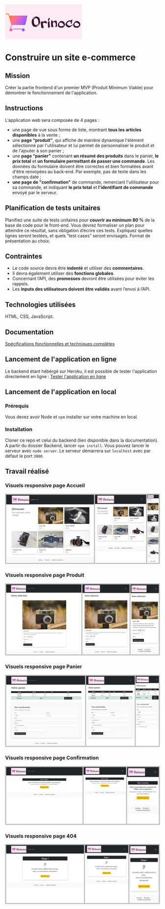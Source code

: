 ![logo Orinoco](https://github.com/CarolineSenes/SENESCaroline_5_17042021/blob/master/assets/images/logo_orinoco.png)
# Construire un site e-commerce

## Mission
Créer la partie frontend d'un premier MVP (Produit Minimum Viable) pour démontrer le fonctionnement de l'application.

## Instructions
L’application web sera composée de 4 pages : 
- une page de vue sous forme de liste, montrant **tous les articles disponibles** à la vente ; 
- une **page “produit”**, qui affiche de manière dynamique l'élément sélectionné par l'utilisateur et lui permet de personnaliser le produit et de l'ajouter à son panier ; 
- une **page “panier”** contenant **un résumé des produits** dans le panier, **le prix total** et **un formulaire permettant de passer une commande**. Les données du formulaire doivent être correctes et bien formatées avant d'être renvoyées au back-end. Par exemple, pas de texte dans les champs date ; 
- **une page de "confirmation"** de commande, remerciant l'utilisateur pour sa commande, et indiquant **le prix total** et **l'identifiant de commande** envoyé par le serveur.




## Planification de tests unitaires
Planifiez une suite de tests unitaires pour **couvrir au minimum 80 %** de la base de code pour le front-end. Vous devrez formaliser un plan pour atteindre ce résultat, sans obligation d’écrire ces tests. Expliquez quelles lignes seront testées, et quels “test cases” seront envisagés. Format de présentation au choix.


## Contraintes

 - Le code source devra être **indenté** et utiliser des **commentaires**. 
 - Il devra également utiliser des **fonctions globales**. 
 - Concernant l’API, des **promesses** devront être utilisées pour éviter les rappels. 
 - Les **inputs des utilisateurs doivent être validés** avant l’envoi à l’API.


## Technologies utilisées
HTML, CSS, JavaScript.

## Documentation
[Spécifications fonctionnelles et techniques complètes](https://s3-eu-west-1.amazonaws.com/course.oc-static.com/projects/DWJ_FR_P5/P5_Spe%CC%81cifications%20fonctionnelles%20Orinoco%20%282%29.pdf)

## Lancement de l'application en ligne
Le backend étant hébérgé sur Heroku, il est possible de tester l'application directement en ligne :
[Tester l'application en ligne](https://carolinesenes.github.io/SENESCaroline_5_17042021/)

## Lancement de l'application en local
### Prérequis ###

Vous devez avoir Node et `npm` installer sur votre machine en local.

### Installation ###

Cloner ce repo et celui du backend (lien disponible dans la documentation). A partir du dossier Backend, lancer `npm install`. Vous pouvez lancer le serveur avec `node server`. 
Le serveur démarrera sur `localhost` avec par défaut le port `3000`.

## Travail réalisé
### Visuels responsive page Accueil
![accueil](https://github.com/CarolineSenes/SENESCaroline_5_17042021/blob/master/assets/images/page1.jpg)
### Visuels responsive page Produit
![produit](https://github.com/CarolineSenes/SENESCaroline_5_17042021/blob/master/assets/images/page2.jpg)
### Visuels responsive page Panier
![panier](https://github.com/CarolineSenes/SENESCaroline_5_17042021/blob/master/assets/images/page3.jpg)
### Visuels responsive page Confirmation
![confirmation](https://github.com/CarolineSenes/SENESCaroline_5_17042021/blob/master/assets/images/page4.jpg)
### Visuels responsive page 404
![404](https://github.com/CarolineSenes/SENESCaroline_5_17042021/blob/master/assets/images/page5.jpg)
